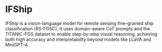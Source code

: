 # IFShip
IFShip is a vision-language model for remote sensing fine-grained ship classification (RS-FGSC). It uses domain-aware CoT prompts and the TITANIC-FGS dataset to enable step-by-step visual reasoning, achieving both high accuracy and interpretability beyond models like LLaVA and MiniGPT-4.
